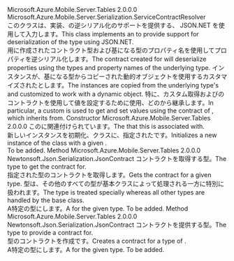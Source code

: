 <Type Name="TableContractResolver" FullName="Microsoft.Azure.Mobile.Server.Serialization.TableContractResolver">
  <TypeSignature Language="C#" Value="public class TableContractResolver : Microsoft.Azure.Mobile.Server.Serialization.ServiceContractResolver" />
  <TypeSignature Language="ILAsm" Value=".class public auto ansi beforefieldinit TableContractResolver extends Microsoft.Azure.Mobile.Server.Serialization.ServiceContractResolver" />
  <TypeSignature Language="DocId" Value="T:Microsoft.Azure.Mobile.Server.Serialization.TableContractResolver" />
  <TypeSignature Language="VB.NET" Value="Public Class TableContractResolver&#xA;Inherits ServiceContractResolver" />
  <TypeSignature Language="F#" Value="type TableContractResolver = class&#xA;    inherit ServiceContractResolver" />
  <AssemblyInfo>
    <AssemblyName>Microsoft.Azure.Mobile.Server.Tables</AssemblyName>
    <AssemblyVersion>2.0.0.0</AssemblyVersion>
  </AssemblyInfo>
  <Base>
    <BaseTypeName>Microsoft.Azure.Mobile.Server.Serialization.ServiceContractResolver</BaseTypeName>
  </Base>
  <Interfaces />
  <Docs>
    <summary>
            <span data-ttu-id="33a8b-101">このクラスは、実装、<see cref="T:Newtonsoft.Json.Serialization.IContractResolver" />の逆シリアル化のサポートを提供する、 <see cref="T:System.Web.Http.OData.Delta`1" /> JSON.NET を使用して入力します。</span><span class="sxs-lookup"><span data-stu-id="33a8b-101">This class implements an <see cref="T:Newtonsoft.Json.Serialization.IContractResolver" /> to provide support for deserialization of the <see cref="T:System.Web.Http.OData.Delta`1" /> type using JSON.NET.</span></span> 
            </summary>
    <remarks>
            <span data-ttu-id="33a8b-102">用に作成されたコントラクト<see cref="T:System.Web.Http.OData.Delta`1" />型および基になる型のプロパティ名を使用してプロパティを逆シリアル化します。</span><span class="sxs-lookup"><span data-stu-id="33a8b-102">The contract created for <see cref="T:System.Web.Http.OData.Delta`1" /> will deserialize properties using the types and property names of the underlying type.</span></span> <span data-ttu-id="33a8b-103"><see cref="T:Newtonsoft.Json.Serialization.JsonProperty" />インスタンスが、基になる型からコピーされた<see cref="T:Newtonsoft.Json.Serialization.JsonContract" />動的オブジェクトを使用するカスタマイズされたとします。</span><span class="sxs-lookup"><span data-stu-id="33a8b-103">The <see cref="T:Newtonsoft.Json.Serialization.JsonProperty" /> instances are copied from the underlying type's <see cref="T:Newtonsoft.Json.Serialization.JsonContract" /> and customized to work with a dynamic object.</span></span> <span data-ttu-id="33a8b-104">特に、カスタム<see cref="T:Newtonsoft.Json.Serialization.IValueProvider" />取得およびのコントラクトを使用して値を設定するために使用<see cref="T:System.Dynamic.DynamicObject" />、どの<see cref="T:System.Web.Http.OData.Delta`1" />から継承します。</span><span class="sxs-lookup"><span data-stu-id="33a8b-104">In particular, a custom <see cref="T:Newtonsoft.Json.Serialization.IValueProvider" /> is used to get and set values using the contract of <see cref="T:System.Dynamic.DynamicObject" />, which <see cref="T:System.Web.Http.OData.Delta`1" /> inherits from.</span></span>
            </remarks>
  </Docs>
  <Members>
    <Member MemberName=".ctor">
      <MemberSignature Language="C#" Value="public TableContractResolver (System.Net.Http.Formatting.MediaTypeFormatter formatter);" />
      <MemberSignature Language="ILAsm" Value=".method public hidebysig specialname rtspecialname instance void .ctor(class System.Net.Http.Formatting.MediaTypeFormatter formatter) cil managed" />
      <MemberSignature Language="DocId" Value="M:Microsoft.Azure.Mobile.Server.Serialization.TableContractResolver.#ctor(System.Net.Http.Formatting.MediaTypeFormatter)" />
      <MemberSignature Language="VB.NET" Value="Public Sub New (formatter As MediaTypeFormatter)" />
      <MemberSignature Language="F#" Value="new Microsoft.Azure.Mobile.Server.Serialization.TableContractResolver : System.Net.Http.Formatting.MediaTypeFormatter -&gt; Microsoft.Azure.Mobile.Server.Serialization.TableContractResolver" Usage="new Microsoft.Azure.Mobile.Server.Serialization.TableContractResolver formatter" />
      <MemberType>Constructor</MemberType>
      <AssemblyInfo>
        <AssemblyName>Microsoft.Azure.Mobile.Server.Tables</AssemblyName>
        <AssemblyVersion>2.0.0.0</AssemblyVersion>
      </AssemblyInfo>
      <Parameters>
        <Parameter Name="formatter" Type="System.Net.Http.Formatting.MediaTypeFormatter" />
      </Parameters>
      <Docs>
        <param name="formatter"><span data-ttu-id="33a8b-105"><see cref="T:System.Net.Http.Formatting.MediaTypeFormatter" />この<see cref="T:Microsoft.Azure.Mobile.Server.Serialization.TableContractResolver" />に関連付けられています。</span><span class="sxs-lookup"><span data-stu-id="33a8b-105">The <see cref="T:System.Net.Http.Formatting.MediaTypeFormatter" /> that this <see cref="T:Microsoft.Azure.Mobile.Server.Serialization.TableContractResolver" /> is associated with.</span></span></param>
        <summary>
            <span data-ttu-id="33a8b-106">新しいインスタンスを初期化、<see cref="T:Microsoft.Azure.Mobile.Server.Serialization.TableContractResolver" />クラスに、指定された<paramref name="formatter" />です。</span><span class="sxs-lookup"><span data-stu-id="33a8b-106">Initializes a new instance of the <see cref="T:Microsoft.Azure.Mobile.Server.Serialization.TableContractResolver" /> class with a given <paramref name="formatter" />.</span></span>
            </summary>
        <remarks>To be added.</remarks>
      </Docs>
    </Member>
    <Member MemberName="CreateContract">
      <MemberSignature Language="C#" Value="protected override Newtonsoft.Json.Serialization.JsonContract CreateContract (Type objectType);" />
      <MemberSignature Language="ILAsm" Value=".method familyhidebysig virtual instance class Newtonsoft.Json.Serialization.JsonContract CreateContract(class System.Type objectType) cil managed" />
      <MemberSignature Language="DocId" Value="M:Microsoft.Azure.Mobile.Server.Serialization.TableContractResolver.CreateContract(System.Type)" />
      <MemberSignature Language="VB.NET" Value="Protected Overrides Function CreateContract (objectType As Type) As JsonContract" />
      <MemberSignature Language="F#" Value="override this.CreateContract : Type -&gt; Newtonsoft.Json.Serialization.JsonContract" Usage="tableContractResolver.CreateContract objectType" />
      <MemberType>Method</MemberType>
      <AssemblyInfo>
        <AssemblyName>Microsoft.Azure.Mobile.Server.Tables</AssemblyName>
        <AssemblyVersion>2.0.0.0</AssemblyVersion>
      </AssemblyInfo>
      <ReturnValue>
        <ReturnType>Newtonsoft.Json.Serialization.JsonContract</ReturnType>
      </ReturnValue>
      <Parameters>
        <Parameter Name="objectType" Type="System.Type" />
      </Parameters>
      <Docs>
        <param name="objectType"><span data-ttu-id="33a8b-107">コントラクトを取得する型。</span><span class="sxs-lookup"><span data-stu-id="33a8b-107">The type to get the contract for.</span></span></param>
        <summary>
            <span data-ttu-id="33a8b-108">指定された型のコントラクトを取得します。</span><span class="sxs-lookup"><span data-stu-id="33a8b-108">Gets the contract for a given type.</span></span> <span data-ttu-id="33a8b-109">型<see cref="T:System.Web.Http.OData.Delta`1" />は、その他のすべての型が基本クラスによって処理される一方に特別に扱われます。</span><span class="sxs-lookup"><span data-stu-id="33a8b-109">The type <see cref="T:System.Web.Http.OData.Delta`1" /> is treated specially whereas all other types are handled by the base class.</span></span> 
            </summary>
        <returns><span data-ttu-id="33a8b-110">A<see cref="T:Newtonsoft.Json.Serialization.JsonContract" />特定の型にします。</span><span class="sxs-lookup"><span data-stu-id="33a8b-110">A <see cref="T:Newtonsoft.Json.Serialization.JsonContract" /> for the given type.</span></span></returns>
        <remarks>To be added.</remarks>
      </Docs>
    </Member>
    <Member MemberName="GetDeltaContract">
      <MemberSignature Language="C#" Value="protected virtual Newtonsoft.Json.Serialization.JsonContract GetDeltaContract (Type objectType);" />
      <MemberSignature Language="ILAsm" Value=".method familyhidebysig newslot virtual instance class Newtonsoft.Json.Serialization.JsonContract GetDeltaContract(class System.Type objectType) cil managed" />
      <MemberSignature Language="DocId" Value="M:Microsoft.Azure.Mobile.Server.Serialization.TableContractResolver.GetDeltaContract(System.Type)" />
      <MemberSignature Language="VB.NET" Value="Protected Overridable Function GetDeltaContract (objectType As Type) As JsonContract" />
      <MemberSignature Language="F#" Value="abstract member GetDeltaContract : Type -&gt; Newtonsoft.Json.Serialization.JsonContract&#xA;override this.GetDeltaContract : Type -&gt; Newtonsoft.Json.Serialization.JsonContract" Usage="tableContractResolver.GetDeltaContract objectType" />
      <MemberType>Method</MemberType>
      <AssemblyInfo>
        <AssemblyName>Microsoft.Azure.Mobile.Server.Tables</AssemblyName>
        <AssemblyVersion>2.0.0.0</AssemblyVersion>
      </AssemblyInfo>
      <ReturnValue>
        <ReturnType>Newtonsoft.Json.Serialization.JsonContract</ReturnType>
      </ReturnValue>
      <Parameters>
        <Parameter Name="objectType" Type="System.Type" />
      </Parameters>
      <Docs>
        <param name="objectType"><span data-ttu-id="33a8b-111">コントラクトを提供する型。</span><span class="sxs-lookup"><span data-stu-id="33a8b-111">The type to provide a contract for.</span></span></param>
        <summary>
            <span data-ttu-id="33a8b-112">型のコントラクトを作成<see cref="T:System.Web.Http.OData.Delta`1" />です。</span><span class="sxs-lookup"><span data-stu-id="33a8b-112">Creates a contract for a type of <see cref="T:System.Web.Http.OData.Delta`1" />.</span></span>
            </summary>
        <returns><span data-ttu-id="33a8b-113">A<see cref="T:Newtonsoft.Json.Serialization.JsonContract" />特定の型にします。</span><span class="sxs-lookup"><span data-stu-id="33a8b-113">A <see cref="T:Newtonsoft.Json.Serialization.JsonContract" /> for the given type.</span></span></returns>
        <remarks>To be added.</remarks>
      </Docs>
    </Member>
  </Members>
</Type>